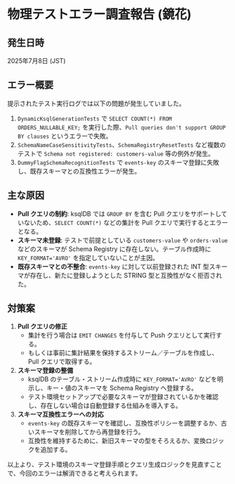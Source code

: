 # 物理テストエラー調査報告 (鏡花)

## 発生日時
2025年7月8日 (JST)

## エラー概要
提示されたテスト実行ログでは以下の問題が発生していました。

1. `DynamicKsqlGenerationTests` で `SELECT COUNT(*) FROM ORDERS_NULLABLE_KEY;` を実行した際、`Pull queries don't support GROUP BY clauses` というエラーで失敗。
2. `SchemaNameCaseSensitivityTests`、`SchemaRegistryResetTests` など複数のテストで `Schema not registered: customers-value` 等の例外が発生。
3. `DummyFlagSchemaRecognitionTests` で `events-key` のスキーマ登録に失敗し、既存スキーマとの互換性エラーが発生。

## 主な原因
- **Pull クエリの制約**: ksqlDB では `GROUP BY` を含む Pull クエリをサポートしていないため、`SELECT COUNT(*)` などの集計を Pull クエリで実行するとエラーとなる。
- **スキーマ未登録**: テストで前提としている `customers-value` や `orders-value` などのスキーマが Schema Registry に存在しない。テーブル作成時に `KEY_FORMAT='AVRO'` を指定していないことが主因。
- **既存スキーマとの不整合**: `events-key` に対して以前登録された INT 型スキーマが存在し、新たに登録しようとした STRING 型と互換性がなく拒否された。

## 対策案
1. **Pull クエリの修正**
   - 集計を行う場合は `EMIT CHANGES` を付与して Push クエリとして実行する。
   - もしくは事前に集計結果を保持するストリーム／テーブルを作成し、Pull クエリで取得する。
2. **スキーマ登録の整備**
   - ksqlDB のテーブル・ストリーム作成時に `KEY_FORMAT='AVRO'` などを明示し、キー・値のスキーマを Schema Registry へ登録する。
   - テスト環境セットアップで必要なスキーマが登録されているかを確認し、存在しない場合は自動登録する仕組みを導入する。
3. **スキーマ互換性エラーへの対応**
   - `events-key` の既存スキーマを確認し、互換性ポリシーを調整するか、古いスキーマを削除してから再登録を行う。
   - 互換性を維持するために、新旧スキーマの型をそろえるか、変換ロジックを追加する。

以上より、テスト環境のスキーマ登録手順とクエリ生成ロジックを見直すことで、今回のエラーは解消できると考えられます。
